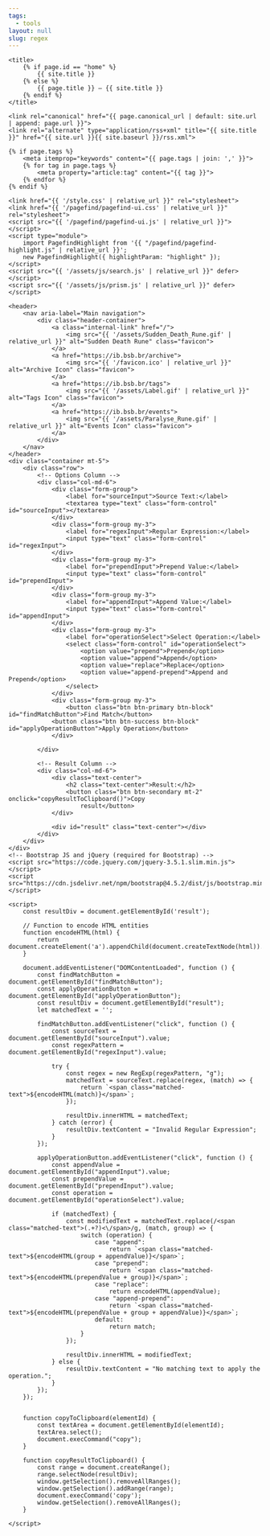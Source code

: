 ```yaml
---
tags:
  - tools
layout: null
slug: regex
---
```


<head>
    <meta charset="UTF-8">
    <meta name="viewport" content="width=device-width, initial-scale=1.0">

    <title>
        {% if page.id == "home" %}
            {{ site.title }}
        {% else %}
            {{ page.title }} — {{ site.title }}
        {% endif %}
    </title>

    <link rel="canonical" href="{{ page.canonical_url | default: site.url | append: page.url }}">
    <link rel="alternate" type="application/rss+xml" title="{{ site.title }}" href="{{ site.url }}{{ site.baseurl }}/rss.xml">

    {% if page.tags %}
        <meta itemprop="keywords" content="{{ page.tags | join: ',' }}">
        {% for tag in page.tags %}
            <meta property="article:tag" content="{{ tag }}">
        {% endfor %}
    {% endif %}

    <link href="{{ '/style.css' | relative_url }}" rel="stylesheet">
    <link href="{{ '/pagefind/pagefind-ui.css' | relative_url }}" rel="stylesheet">
    <script src="{{ '/pagefind/pagefind-ui.js' | relative_url }}"></script>
    <script type="module">
        import PagefindHighlight from '{{ "/pagefind/pagefind-highlight.js" | relative_url }}';
        new PagefindHighlight({ highlightParam: "highlight" });
    </script>
    <script src="{{ '/assets/js/search.js' | relative_url }}" defer></script>
    <script src="{{ '/assets/js/prism.js' | relative_url }}" defer></script>
</head>

<body>
    <a class="search-input-block" id="search"></a>

    <header>
        <nav aria-label="Main navigation">
            <div class="header-container">
                <a class="internal-link" href="/">
                    <img src="{{ '/assets/Sudden_Death_Rune.gif' | relative_url }}" alt="Sudden Death Rune" class="favicon">
                </a>
                <a href="https://ib.bsb.br/archive">
                    <img src="{{ '/favicon.ico' | relative_url }}" alt="Archive Icon" class="favicon">
                </a>
                <a href="https://ib.bsb.br/tags">
                    <img src="{{ '/assets/Label.gif' | relative_url }}" alt="Tags Icon" class="favicon">
                </a>
                <a href="https://ib.bsb.br/events">
                    <img src="{{ '/assets/Paralyse_Rune.gif' | relative_url }}" alt="Events Icon" class="favicon">
                </a>
            </div>
        </nav>
    </header>
    <div class="container mt-5">
        <div class="row">
            <!-- Options Column -->
            <div class="col-md-6">
                <div class="form-group">
                    <label for="sourceInput">Source Text:</label>
                    <textarea type="text" class="form-control" id="sourceInput"></textarea>
                </div>
                <div class="form-group my-3">
                    <label for="regexInput">Regular Expression:</label>
                    <input type="text" class="form-control" id="regexInput">
                </div>
                <div class="form-group my-3">
                    <label for="prependInput">Prepend Value:</label>
                    <input type="text" class="form-control" id="prependInput">
                </div>
                <div class="form-group my-3">
                    <label for="appendInput">Append Value:</label>
                    <input type="text" class="form-control" id="appendInput">
                </div>
                <div class="form-group my-3">
                    <label for="operationSelect">Select Operation:</label>
                    <select class="form-control" id="operationSelect">
                        <option value="prepend">Prepend</option>
                        <option value="append">Append</option>
                        <option value="replace">Replace</option>
                        <option value="append-prepend">Append and Prepend</option>
                    </select>
                </div>
                <div class="form-group my-3">
                    <button class="btn btn-primary btn-block" id="findMatchButton">Find Match</button>
                <button class="btn btn-success btn-block" id="applyOperationButton">Apply Operation</button>
                </div>
                
            </div>

            <!-- Result Column -->
            <div class="col-md-6">
                <div class="text-center">
                    <h2 class="text-center">Result:</h2>
                    <button class="btn btn-secondary mt-2" onclick="copyResultToClipboard()">Copy
                        result</button>
                </div>

                <div id="result" class="text-center"></div>
            </div>
        </div>
    </div>
    <!-- Bootstrap JS and jQuery (required for Bootstrap) -->
    <script src="https://code.jquery.com/jquery-3.5.1.slim.min.js"></script>
    <script src="https://cdn.jsdelivr.net/npm/bootstrap@4.5.2/dist/js/bootstrap.min.js"></script>

    <script>
        const resultDiv = document.getElementById('result');

        // Function to encode HTML entities
        function encodeHTML(html) {
            return document.createElement('a').appendChild(document.createTextNode(html)).parentNode.innerHTML;
        }

        document.addEventListener("DOMContentLoaded", function () {
            const findMatchButton = document.getElementById("findMatchButton");
            const applyOperationButton = document.getElementById("applyOperationButton");
            const resultDiv = document.getElementById("result");
            let matchedText = '';

            findMatchButton.addEventListener("click", function () {
                const sourceText = document.getElementById("sourceInput").value;
                const regexPattern = document.getElementById("regexInput").value;

                try {
                    const regex = new RegExp(regexPattern, "g");
                    matchedText = sourceText.replace(regex, (match) => {
                        return `<span class="matched-text">${encodeHTML(match)}</span>`;
                    });

                    resultDiv.innerHTML = matchedText;
                } catch (error) {
                    resultDiv.textContent = "Invalid Regular Expression";
                }
            });

            applyOperationButton.addEventListener("click", function () {
                const appendValue = document.getElementById("appendInput").value;
                const prependValue = document.getElementById("prependInput").value;
                const operation = document.getElementById("operationSelect").value;

                if (matchedText) {
                    const modifiedText = matchedText.replace(/<span class="matched-text">(.+?)<\/span>/g, (match, group) => {
                        switch (operation) {
                            case "append":
                                return `<span class="matched-text">${encodeHTML(group + appendValue)}</span>`;
                            case "prepend":
                                return `<span class="matched-text">${encodeHTML(prependValue + group)}</span>`;
                            case "replace":
                                return encodeHTML(appendValue);
                            case "append-prepend":
                                return `<span class="matched-text">${encodeHTML(prependValue + group + appendValue)}</span>`;
                            default:
                                return match;
                        }
                    });

                    resultDiv.innerHTML = modifiedText;
                } else {
                    resultDiv.textContent = "No matching text to apply the operation.";
                }
            });
        });


        function copyToClipboard(elementId) {
            const textArea = document.getElementById(elementId);
            textArea.select();
            document.execCommand("copy");
        }

        function copyResultToClipboard() {
            const range = document.createRange();
            range.selectNode(resultDiv);
            window.getSelection().removeAllRanges();
            window.getSelection().addRange(range);
            document.execCommand('copy');
            window.getSelection().removeAllRanges();
        }

    </script>
</body>
